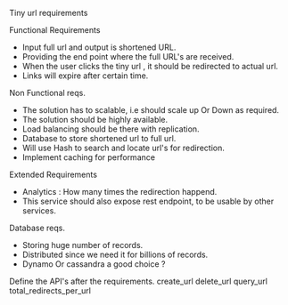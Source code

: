 Tiny url requirements

Functional Requirements

* Input full url and output is shortened URL.
* Providing the end point where the full URL's are received.
* When the user clicks the tiny url , it should be redirected to actual url.
* Links will expire after certain time.

Non Functional reqs.
* The solution has to scalable, i.e should scale up Or Down as required.
* The solution should be highly available.
* Load balancing should be there with replication.
* Database to store shortened url to full url.
* Will use Hash to search and locate url's for redirection.
* Implement caching for performance

Extended Requirements 
* Analytics : How many times the redirection happend.
* This service should also expose rest endpoint, to be usable by other services.

Database reqs.
* Storing huge number of records.
* Distributed since we need it for billions of records.
* Dynamo Or cassandra a good choice ?

Define the API's after the requirements.
create_url
delete_url
query_url
total_redirects_per_url



